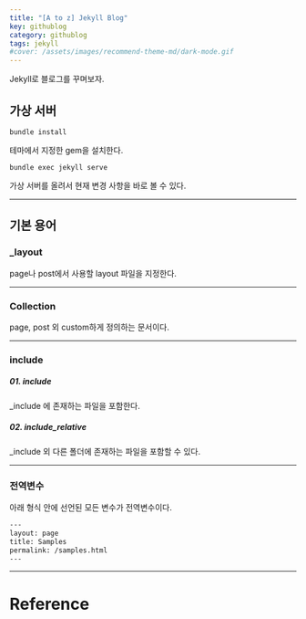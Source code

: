 ```yaml
---
title: "[A to z] Jekyll Blog"
key: githublog
category: githublog
tags: jekyll
#cover: /assets/images/recommend-theme-md/dark-mode.gif
---
```


Jekyll로 블로그를 꾸며보자.
<!--more-->

## 가상 서버
```
bundle install
```
테마에서 지정한 gem을 설치한다.  

```
bundle exec jekyll serve
```
가상 서버를 올려서 현재 변경 사항을 바로 볼 수 있다.  


---
## 기본 용어
### _layout
page나 post에서 사용할 layout 파일을 지정한다.  

---
### Collection
page, post 외 custom하게 정의하는 문서이다.  


---
### include  
##### 01. include
_include 에 존재하는 파일을 포함한다.  

##### 02. include_relative
_include 외 다른 폴더에 존재하는 파일을 포함할 수 있다.    

---
### 전역변수  
아래 형식 안에 선언된 모든 변수가 전역변수이다.  
```html
---
layout: page
title: Samples
permalink: /samples.html  
---  
```

---
# Reference
